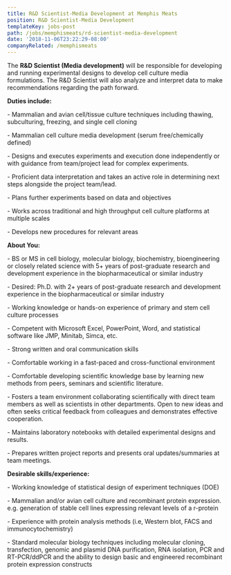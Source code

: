 ```yaml
---
title: R&D Scientist-Media Development at Memphis Meats
position: R&D Scientist-Media Development
templateKey: jobs-post
path: /jobs/memphismeats/rd-scientist-media-development
date: '2018-11-06T23:22:29-08:00'
companyRelated: /memphismeats
---
```

The **R&D Scientist (Media development)** will be responsible for developing and running experimental designs to develop cell culture media formulations. The R&D Scientist will also analyze and interpret data to make recommendations regarding the path forward.

**Duties include:**

\- Mammalian and avian cell/tissue culture techniques including thawing, subculturing, freezing, and single cell cloning

\- Mammalian cell culture media development (serum free/chemically defined)

\- Designs and executes experiments and execution done independently or with guidance from team/project lead for complex experiments.  

\- Proficient data interpretation and takes an active role in determining next steps alongside the project team/lead. 

\- Plans further experiments based on data and objectives

\- Works across traditional and high throughput cell culture platforms at multiple scales

\- Develops new procedures for relevant areas

  



**About You:**

\- BS or MS  in cell biology, molecular biology, biochemistry, bioengineering or closely related science with 5+ years of post-graduate research and development experience in the biopharmaceutical or similar industry 

\- Desired: Ph.D. with 2+ years of post-graduate research and development experience in the biopharmaceutical or similar industry 

\- Working knowledge or hands-on experience of primary and stem cell culture processes 

\- Competent with Microsoft Excel, PowerPoint, Word, and statistical software like JMP, Minitab, Simca, etc.

\- Strong written and oral communication skills

\- Comfortable working in a fast-paced and cross-functional environment

\- Comfortable developing scientific knowledge base by learning new methods from peers, seminars and scientific literature.

\- Fosters a team environment collaborating scientifically with direct team members as well as scientists in other departments. Open to new ideas and often seeks critical feedback from colleagues and demonstrates effective cooperation.

\- Maintains laboratory notebooks with detailed experimental designs and results. 

\- Prepares written project reports and presents oral updates/summaries at team meetings. 



**Desirable skills/experience:**

\- Working knowledge of statistical design of experiment techniques (DOE)

\- Mammalian and/or avian cell culture and recombinant protein expression. e.g.  generation of stable cell lines expressing relevant levels of a r-protein

\- Experience with protein analysis methods (i.e, Western blot, FACS and immunocytochemistry)

\- Standard molecular biology techniques including molecular cloning, transfection, genomic and plasmid DNA purification, RNA isolation, PCR and RT-PCR/ddPCR and the ability to design basic and engineered recombinant protein expression constructs
